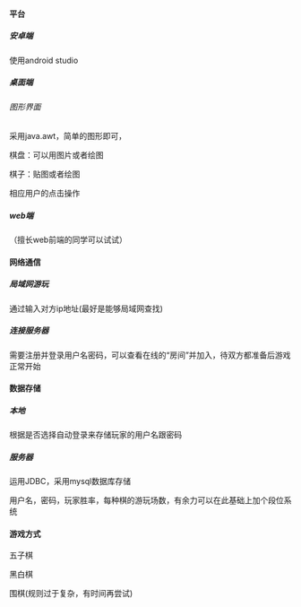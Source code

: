 #### 平台

##### 安卓端

使用android studio

##### 桌面端

###### 图形界面

采用java.awt，简单的图形即可，

棋盘：可以用图片或者绘图

棋子：贴图或者绘图

相应用户的点击操作

##### web端

（擅长web前端的同学可以试试）

#### 网络通信

##### 局域网游玩

通过输入对方ip地址(最好是能够局域网查找)

##### 连接服务器

需要注册并登录用户名密码，可以查看在线的“房间”并加入，待双方都准备后游戏正常开始

#### 数据存储

##### 本地

根据是否选择自动登录来存储玩家的用户名跟密码

##### 服务器

运用JDBC，采用mysql数据库存储

用户名，密码，玩家胜率，每种棋的游玩场数，有余力可以在此基础上加个段位系统

#### 游戏方式

五子棋

黑白棋

围棋(规则过于复杂，有时间再尝试)